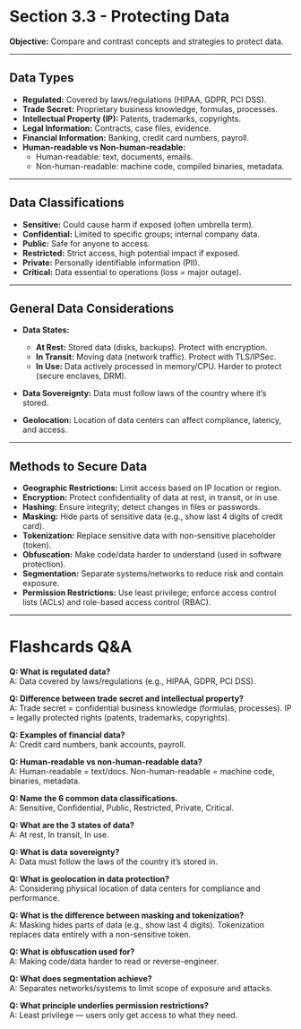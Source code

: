 # **Section 3.3 - Protecting Data**  

**Objective:** Compare and contrast concepts and strategies to protect data.  

---

## Data Types  

- **Regulated:** Covered by laws/regulations (HIPAA, GDPR, PCI DSS).  
- **Trade Secret:** Proprietary business knowledge, formulas, processes.  
- **Intellectual Property (IP):** Patents, trademarks, copyrights.  
- **Legal Information:** Contracts, case files, evidence.  
- **Financial Information:** Banking, credit card numbers, payroll.  
- **Human-readable vs Non-human-readable:**  
  - Human-readable: text, documents, emails.  
  - Non-human-readable: machine code, compiled binaries, metadata.  

---

## Data Classifications  

- **Sensitive:** Could cause harm if exposed (often umbrella term).  
- **Confidential:** Limited to specific groups; internal company data.  
- **Public:** Safe for anyone to access.  
- **Restricted:** Strict access, high potential impact if exposed.  
- **Private:** Personally identifiable information (PII).  
- **Critical:** Data essential to operations (loss = major outage).  

---

## General Data Considerations  

- **Data States:**  
  - **At Rest:** Stored data (disks, backups). Protect with encryption.  
  - **In Transit:** Moving data (network traffic). Protect with TLS/IPSec.  
  - **In Use:** Data actively processed in memory/CPU. Harder to protect (secure enclaves, DRM).  

- **Data Sovereignty:** Data must follow laws of the country where it’s stored.  
- **Geolocation:** Location of data centers can affect compliance, latency, and access.  

---

## Methods to Secure Data  

- **Geographic Restrictions:** Limit access based on IP location or region.  
- **Encryption:** Protect confidentiality of data at rest, in transit, or in use.  
- **Hashing:** Ensure integrity; detect changes in files or passwords.  
- **Masking:** Hide parts of sensitive data (e.g., show last 4 digits of credit card).  
- **Tokenization:** Replace sensitive data with non-sensitive placeholder (token).  
- **Obfuscation:** Make code/data harder to understand (used in software protection).  
- **Segmentation:** Separate systems/networks to reduce risk and contain exposure.  
- **Permission Restrictions:** Use least privilege; enforce access control lists (ACLs) and role-based access control (RBAC).  

---

# Flashcards Q&A  

**Q: What is regulated data?**  
A: Data covered by laws/regulations (e.g., HIPAA, GDPR, PCI DSS).  

**Q: Difference between trade secret and intellectual property?**  
A: Trade secret = confidential business knowledge (formulas, processes). IP = legally protected rights (patents, trademarks, copyrights).  

**Q: Examples of financial data?**  
A: Credit card numbers, bank accounts, payroll.  

**Q: Human-readable vs non-human-readable data?**  
A: Human-readable = text/docs. Non-human-readable = machine code, binaries, metadata.  

**Q: Name the 6 common data classifications.**  
A: Sensitive, Confidential, Public, Restricted, Private, Critical.  

**Q: What are the 3 states of data?**  
A: At rest, In transit, In use.  

**Q: What is data sovereignty?**  
A: Data must follow the laws of the country it’s stored in.  

**Q: What is geolocation in data protection?**  
A: Considering physical location of data centers for compliance and performance.  

**Q: What is the difference between masking and tokenization?**  
A: Masking hides parts of data (e.g., show last 4 digits). Tokenization replaces data entirely with a non-sensitive token.  

**Q: What is obfuscation used for?**  
A: Making code/data harder to read or reverse-engineer.  

**Q: What does segmentation achieve?**  
A: Separates networks/systems to limit scope of exposure and attacks.  

**Q: What principle underlies permission restrictions?**  
A: Least privilege — users only get access to what they need.  

